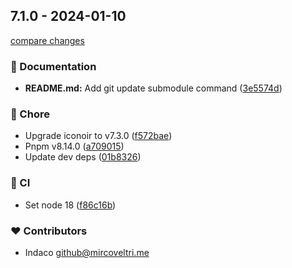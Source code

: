 ## 7.1.0 - 2024-01-10

[compare changes](https://github.com/indaco/svelte-iconoir/compare/v7.0.0...v7.1.0)

### 📖 Documentation

- **README.md:** Add git update submodule command ([3e5574d](https://github.com/indaco/svelte-iconoir/commit/3e5574d))

### 🏡 Chore

- Upgrade iconoir to v7.3.0 ([f572bae](https://github.com/indaco/svelte-iconoir/commit/f572bae))
- Pnpm v8.14.0 ([a709015](https://github.com/indaco/svelte-iconoir/commit/a709015))
- Update dev deps ([01b8326](https://github.com/indaco/svelte-iconoir/commit/01b8326))

### 🤖 CI

- Set node 18 ([f86c16b](https://github.com/indaco/svelte-iconoir/commit/f86c16b))

### ❤️ Contributors

- Indaco <github@mircoveltri.me>
